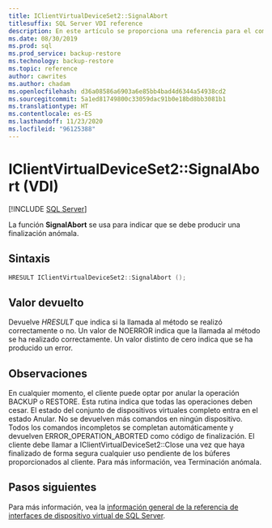 ```yaml
---
title: IClientVirtualDeviceSet2::SignalAbort
titlesuffix: SQL Server VDI reference
description: En este artículo se proporciona una referencia para el comando IClientVirtualDeviceSet2::SignalAbort.
ms.date: 08/30/2019
ms.prod: sql
ms.prod_service: backup-restore
ms.technology: backup-restore
ms.topic: reference
author: cawrites
ms.author: chadam
ms.openlocfilehash: d36a08586a6903a6e85bb4bad4d6344a54938cd2
ms.sourcegitcommit: 5a1ed81749800c33059dac91b0e18bd8bb3081b1
ms.translationtype: HT
ms.contentlocale: es-ES
ms.lasthandoff: 11/23/2020
ms.locfileid: "96125388"
---
```

# <a name="iclientvirtualdeviceset2signalabort-vdi"></a>IClientVirtualDeviceSet2::SignalAbort (VDI)

[!INCLUDE [SQL Server](../../../includes/applies-to-version/sqlserver.md)]

La función **SignalAbort** se usa para indicar que se debe producir una finalización anómala.

## <a name="syntax"></a>Sintaxis

```c
HRESULT IClientVirtualDeviceSet2::SignalAbort ();
```

## <a name="return-value"></a>Valor devuelto

Devuelve *HRESULT* que indica si la llamada al método se realizó correctamente o no. Un valor de NOERROR indica que la llamada al método se ha realizado correctamente. Un valor distinto de cero indica que se ha producido un error.

## <a name="remarks"></a>Observaciones

En cualquier momento, el cliente puede optar por anular la operación BACKUP o RESTORE. Esta rutina indica que todas las operaciones deben cesar. El estado del conjunto de dispositivos virtuales completo entra en el estado Anular. No se devuelven más comandos en ningún dispositivo. Todos los comandos incompletos se completan automáticamente y devuelven ERROR_OPERATION_ABORTED como código de finalización. El cliente debe llamar a IClientVirtualDeviceSet2::Close una vez que haya finalizado de forma segura cualquier uso pendiente de los búferes proporcionados al cliente. Para más información, vea Terminación anómala.

## <a name="next-steps"></a>Pasos siguientes

Para más información, vea la [información general de la referencia de interfaces de dispositivo virtual de SQL Server](reference-virtual-device-interface.md).